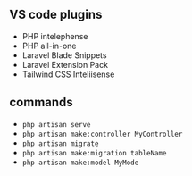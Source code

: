 ## VS code plugins
- PHP intelephense
- PHP all-in-one
- Laravel Blade Snippets
- Laravel Extension Pack
- Tailwind CSS Inteliisense

## commands

- `php artisan serve`
- `php artisan make:controller MyController`
- `php artisan migrate`
- `php artisan make:migration tableName`
- `php artisan make:model MyMode`